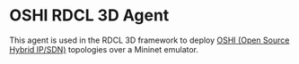 # OSHI RDCL 3D Agent

This agent is used in the RDCL 3D framework to deploy [OSHI (Open Source Hybrid IP/SDN)](http://netgroup.uniroma2.it/OSHI/) topologies over a Mininet emulator.
